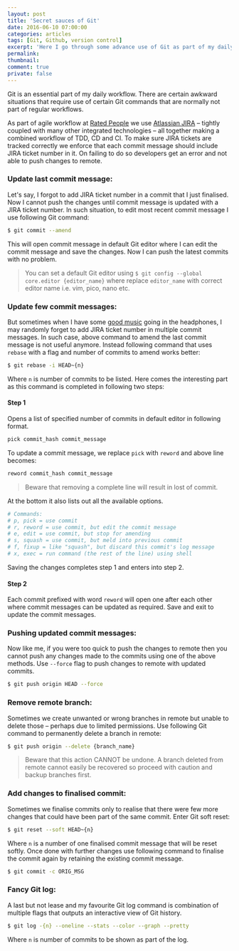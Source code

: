 ```yaml
---
layout: post
title: 'Secret sauces of Git'
date: 2016-06-10 07:00:00
categories: articles
tags: [Git, Github, version control]
excerpt: 'Here I go through some advance use of Git as part of my daily workflow'
permalink:
thumbnail:
comment: true
private: false
---
```


<p class="lead">Git is an essential part of my daily workflow. There are certain awkward situations that require use of certain Git commands that are normally not part of regular workflows.</p>

As part of agile workflow at [Rated People](http://ratedpeople.com) we use [Atlassian JIRA](http://atlassian.com/jira) – tightly coupled with many other integrated technologies &ndash; all together making a combined workflow of TDD, CD and CI. To make sure JIRA tickets are tracked correctly we enforce that each commit message should include JIRA ticket number in it. On failing to do so developers get an error and not able to push changes to remote.

### Update last commit message:
Let's say, I forgot to add JIRA ticket number in a commit that I just finalised. Now I cannot push the changes until commit message is updated with a JIRA ticket number. In such situation, to edit most recent commit message I use following Git command:

```bash
$ git commit --amend
```

This will open commit message in default Git editor where I can edit the commit message and save the changes. Now I can push the latest commits with no problem.

> You can set a default Git editor using `$ git config --global core.editor {editor_name}` where replace `editor_name` with correct editor name i.e. vim, pico, nano etc.

### Update few commit messages:
But sometimes when I have some [good music](http://soundcloud.com/jabran-rafique) going in the headphones, I may randomly forget to add JIRA ticket number in multiple commit messages. In such case, above command to amend the last commit message is not useful anymore. Instead following command that uses `rebase` with a flag and number of commits to amend works better:

```bash
$ git rebase -i HEAD~{n}
```

Where `n` is number of commits to be listed. Here comes the interesting part as this command is completed in following two steps:

#### Step 1
Opens a list of specified number of commits in default editor in following format.

```bash
pick commit_hash commit_message
```

To update a commit message, we replace `pick` with `reword` and above line becomes:
```bash
reword commit_hash commit_message
```

> Beware that removing a complete line will result in lost of commit.

At the bottom it also lists out all the available options.
```bash
# Commands:
# p, pick = use commit
# r, reword = use commit, but edit the commit message
# e, edit = use commit, but stop for amending
# s, squash = use commit, but meld into previous commit
# f, fixup = like "squash", but discard this commit's log message
# x, exec = run command (the rest of the line) using shell
```

Saving the changes completes step 1 and enters into step 2.

#### Step 2
Each commit prefixed with word `reword` will open one after each other where commit messages can be updated as required. Save and exit to update the commit messages.

### Pushing updated commit messages:
Now like me, if you were too quick to push the changes to remote then you cannot push any changes made to the commits using one of the above methods. Use `--force` flag to push changes to remote with updated commits.

```bash
$ git push origin HEAD --force
```

### Remove remote branch:
Sometimes we create unwanted or wrong branches in remote but unable to delete those &ndash; perhaps due to limited permissions. Use following Git command to permanently delete a branch in remote:

```bash
$ git push origin --delete {branch_name}
```

> Beware that this action CANNOT be undone. A branch deleted from remote cannot easily be recovered so proceed with caution and backup branches first.

### Add changes to finalised commit:
Sometimes we finalise commits only to realise that there were few more changes that could have been part of the same commit. Enter Git soft reset:

```bash
$ git reset --soft HEAD~{n}
```

Where `n` is a number of one finalised commit message that will be reset softly. Once done with further changes use following command to finalise the commit again by retaining the existing commit message.

```bash
$ git commit -c ORIG_MSG
```

### Fancy Git log:
A last but not lease and my favourite Git log command is combination of multiple flags that outputs an interactive view of Git history.

```bash
$ git log -{n} --oneline --stats --color --graph --pretty
```

Where `n` is number of commits to be shown as part of the log.
